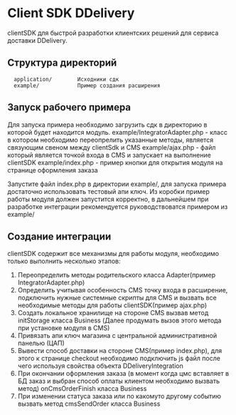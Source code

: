 Client SDK DDelivery
================================
clientSDK для быстрой разработки клиентских решений для сервиса доставки DDelivery.

Структура директорий
-------------------

      application/        Исходники сдк
      example/            Пример создания расширения


Запуск рабочего примера
-----------------------
Для запуска примера необходимо загрузить сдк в директорию в которой будет находится модуль.
example/IntegratorAdapter.php - класс в котором необходимо переопрелить указанные методы, является связующим свеном между clientSdk и CMS
example/ajax.php - файл который является точкой входа в CMS и запускает на выполнение clientSDK
example/index.php - пример кнопки для открытия модуля  на странице оформления заказа

Запустите файл index.php в директории example/, для запуска примера достаточно использовать тестовый апи ключ.
Из коробки пример работы модуля должен запустится корректно, в дальнейшем при разработке
интеграции рекомендуется руководствоватся примером из example/

Создание интеграции
-----------------------
clientSDK содержит все механизмы для работы модуля, необходимо только выполнить несколько этапов:

1. Переопределить методы родительского  класса Adapter(пример IntegratorAdapter.php)
2. Определить учитывая особенность CMS точку входа в расширение, подключить нужные системные скрипты для CMS и вызвать все необходимые методы
для работы clientSDK(пример ajax.php)
3. Создать локальное хранилище на стороне CMS вызвав метод initStorage класса Business (Далее продумать вызов этого метода при установке модуля в CMS)
4. Привязать апи ключ магазина с центральной административной панелью (ЦАП)
5. Вывести способ доставки на стороне CMS(пример index.php), для этого к странице checkout необходимо подключить js файл после чего
используя свойства объекта DDeliveryIntegration
6. При окончании оформления заказа (в момент когда цмс вставляет в БД заказ и выбран способ оплаты клиентом необходимо вызвать метод)
onCmsOrderFinish класса Business
7. При изменении статуса заказа или по какомуто другому событию вызвать метод cmsSendOrder класса Business











